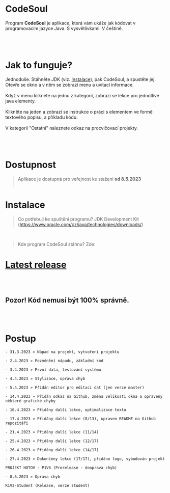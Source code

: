 # CodeSoul
Program **CodeSoul** je aplikace, která vám ukáže jak kódovat v programovacím jazyce Java. S vysvětlivkami. V češtině.
<br><br><br><br>
# Jak to funguje?
Jednoduše. Stáhněte JDK (viz. [Instalace](https://github.com/Plawro/CodeSoul#instalace)), pak CodeSoul, a spustěte jej.<br>
Otevře se okno a v něm se zobrazí menu a uvítací informace.<br><br>
Když v menu kliknete na jednu z kategorií, zobrazí se lekce pro jednotlivé java elementy.<br><br>
Klikněte na jeden a zobrazí se instrukce o práci s elementem ve formě textového popisu, a příkladu kódu.<br><br>
V kategorii "Ostatní" naleznete odkaz na procvičovací projekty.<br><br>
<br><br>
# Dostupnost
> Aplikace je dostupná pro veřejnost ke stažení **od 8.5.2023**
<br><br>

# Instalace
> Co potřebuji ke spuštění programu? JDK Development Kit (https://www.oracle.com/cz/java/technologies/downloads/)
<br>

> Kde program CodeSoul stáhnu? Zde: 
# [Latest release](https://github.com/Plawro/CodeSoul/releases)
<br><br>

## Pozor! Kód nemusí být 100% správně.
<br><br>

# Postup
```
- 31.3.2023 » Nápad na projekt, vytvoření projektu

- 2.4.2023 » Pozměnění nápadu, základní kód

- 3.4.2023 » První data, testování systému

- 4.4.2023 » Stylizace, oprava chyb

- 5.4.2023 » Přidán editor pro editaci dat (jen verze master)

- 14.4.2023 » Přidán odkaz na Github, změna velikosti okna a opraveny některé grafické chyby

- 16.4.2023 » Přidány další lekce, optimalizace textu

- 17.4.2023 » Přidány další lekce (8/13), upraven README na Github repozitáři

- 21.4.2023 » Přidány další lekce (11/14)

- 25.4.2023 » Přidány další lekce (12/17)

- 26.4.2023 » Přidány další lekce (14/17)

- 27.4.2023 » Dokončeny lekce (17/17), přidáno logo, vybudován projekt

PROJEKT HOTOV - P1V6 (Prerelease - dooprava chyb)

- 8.5.2023 » Oprava chyb

R1V2-Student (Release, verze student)
```


